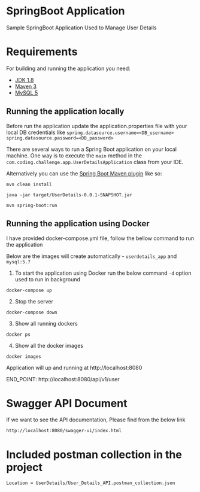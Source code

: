# SpringBoot Application

Sample SpringBoot Application Used to Manage User Details

# Requirements

For building and running the application you need:

- [JDK 1.8](http://www.oracle.com/technetwork/java/javase/downloads/jdk8-downloads-2133151.html)
- [Maven 3](https://maven.apache.org)
- [MySQL 5](https://www.mysql.com/downloads/)

## Running the application locally

Before run the application update the application.properties file with your local DB credentials like
`spring.datasource.username=<DB_username>`
`spring.datasource.password=<DB_password>`

There are several ways to run a Spring Boot application on your local machine. One way is to execute the `main` method in the `com.coding.challenge.app.UserDetailsApplication` class from your IDE.

Alternatively you can use the [Spring Boot Maven plugin](https://docs.spring.io/spring-boot/docs/current/reference/html/build-tool-plugins-maven-plugin.html) like so:
```shell
mvn clean install

java -jar target/UserDetails-0.0.1-SNAPSHOT.jar

```

```shell
mvn spring-boot:run
```

## Running the application using Docker

I have provided docker-compose.yml file, follow the bellow command to run the application

Below are the images will create automatically - `userdetails_app` and `mysql:5.7`

1. To start the application using Docker run the below command
   `-d` option used to run in background

```shell
docker-compose up
```

2. Stop the server 

```shell
docker-compose down
```

3. Show all running dockers 

```shell
docker ps 
```

4. Show all the docker images

```shell
docker images
```


Application will up and running at http://localhost:8080

END_POINT: http://localhost:8080/api/v1/user

# Swagger API Document

If we want to see the API documentation, Please find from the below link

`http://localhost:8080/swagger-ui/index.html`


# Included postman collection in the project

`Location = UserDetails/User_Details_API.postman_collection.json `

